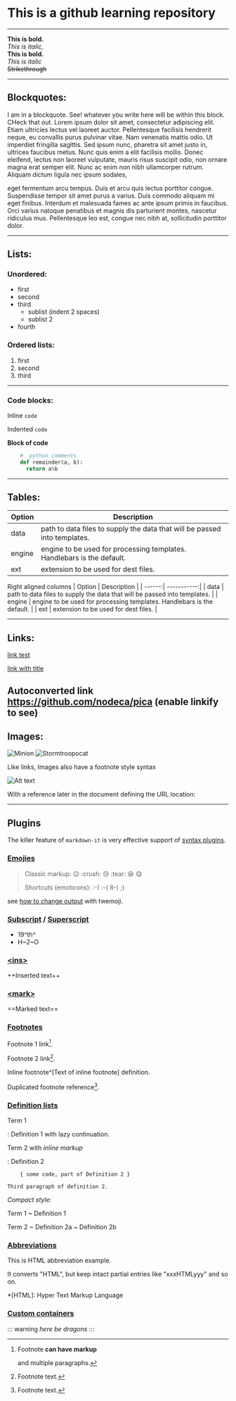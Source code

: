 # This is a github learning repository

---
**This is bold.** <br>
*This is italic,* <br>
__This is bold.__ <br>
_This is italic_ <br>
~~Strikethrough~~ <br>
___
## Blockquotes:
I am in a blockquote. See! whatever you write here will be within this block. CHeck that out. 
Lorem ipsum dolor sit amet, consectetur adipiscing elit. Etiam ultricies lectus vel laoreet auctor. Pellentesque facilisis hendrerit neque, eu convallis purus pulvinar vitae. Nam venenatis mattis odio. Ut imperdiet fringilla sagittis. Sed ipsum nunc, pharetra sit amet justo in, ultrices faucibus metus. Nunc quis enim a elit facilisis mollis. Donec eleifend, lectus non laoreet vulputate, mauris risus suscipit odio, non ornare magna erat semper elit. Nunc ac enim non nibh ullamcorper rutrum. Aliquam dictum ligula nec ipsum sodales, 

eget fermentum arcu tempus. Duis et arcu quis lectus porttitor congue. Suspendisse tempor sit amet purus a varius. Duis commodo aliquam mi eget finibus. Interdum et malesuada fames ac ante ipsum primis in faucibus. Orci varius natoque penatibus et magnis dis parturient montes, nascetur ridiculus mus. Pellentesque leo est, congue nec nibh at, sollicitudin porttitor dolor.


___
## Lists:
### Unordered:

+ first
+ second
+ third
  + sublist (indent 2 spaces)
  + sublist 2
+ fourth

### Ordered lists:
1. first
2. second
3. third

---
### Code blocks:
Inline `code` <br>

Indented `code`

**Block of code**
```python
    #  python comments
    def remainder(a, b):
      return a%b
```
---
## Tables:
| Option | Description |
| ------ | ----------- |
| data   | path to data files to supply the data that will be passed into templates. |
| engine | engine to be used for processing templates. Handlebars is the default. |
| ext    | extension to be used for dest files. |

Right aligned columns
| Option | Description |
| ------:| -----------:|
| data   | path to data files to supply the data that will be passed into templates. |
| engine | engine to be used for processing templates. Handlebars is the default. |
| ext    | extension to be used for dest files. |

---
## Links:
[link test](http://dev.nodeca.com)

[link with title](http://nodeca.github.io/pica/demo/ "title text!")

Autoconverted link https://github.com/nodeca/pica (enable linkify to see)
---
## Images:

![Minion](https://octodex.github.com/images/minion.png)
![Stormtroopocat](https://octodex.github.com/images/stormtroopocat.jpg "The Stormtroopocat")

Like links, Images also have a footnote style syntax

![Alt text][id]

With a reference later in the document defining the URL location:

[id]: https://octodex.github.com/images/dojocat.jpg  "The Dojocat"

---

## Plugins

The killer feature of `markdown-it` is very effective support of
[syntax plugins](https://www.npmjs.org/browse/keyword/markdown-it-plugin).


### [Emojies](https://github.com/markdown-it/markdown-it-emoji)

> Classic markup: :wink: :crush: :cry: :tear: :laughing: :yum:
>
> Shortcuts (emoticons): :-) :-( 8-) ;)

see [how to change output](https://github.com/markdown-it/markdown-it-emoji#change-output) with twemoji.


### [Subscript](https://github.com/markdown-it/markdown-it-sub) / [Superscript](https://github.com/markdown-it/markdown-it-sup)

- 19^th^
- H~2~O


### [\<ins>](https://github.com/markdown-it/markdown-it-ins)

++Inserted text++


### [\<mark>](https://github.com/markdown-it/markdown-it-mark)

==Marked text==


### [Footnotes](https://github.com/markdown-it/markdown-it-footnote)

Footnote 1 link[^first].

Footnote 2 link[^second].

Inline footnote^[Text of inline footnote] definition.

Duplicated footnote reference[^second].

[^first]: Footnote **can have markup**

    and multiple paragraphs.

[^second]: Footnote text.


### [Definition lists](https://github.com/markdown-it/markdown-it-deflist)

Term 1

:   Definition 1
with lazy continuation.

Term 2 with *inline markup*

:   Definition 2

        { some code, part of Definition 2 }

    Third paragraph of definition 2.

_Compact style:_

Term 1
  ~ Definition 1

Term 2
  ~ Definition 2a
  ~ Definition 2b


### [Abbreviations](https://github.com/markdown-it/markdown-it-abbr)

This is HTML abbreviation example.

It converts "HTML", but keep intact partial entries like "xxxHTMLyyy" and so on.

*[HTML]: Hyper Text Markup Language

### [Custom containers](https://github.com/markdown-it/markdown-it-container)

::: warning
*here be dragons*
:::


